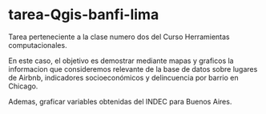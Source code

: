 # tarea-Qgis-banfi-lima

Tarea perteneciente a la clase numero dos del Curso Herramientas computacionales.

En este caso, el objetivo es demostrar mediante mapas y graficos la informacion que consideremos relevante de la base de datos sobre lugares de Airbnb, indicadores socioeconómicos y delincuencia por barrio en Chicago.

Ademas, graficar variables obtenidas del INDEC para Buenos Aires.
